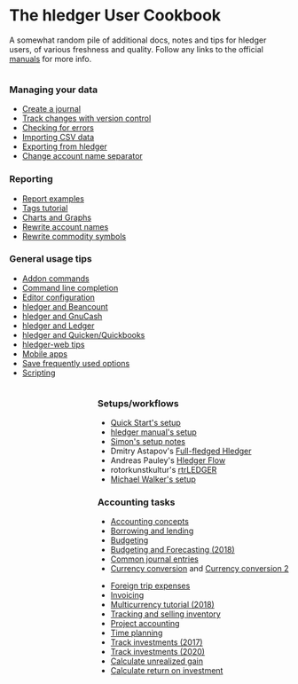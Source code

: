 # The hledger User Cookbook

A somewhat random pile of additional docs, notes and tips for hledger users,
of various freshness and quality.
Follow any links to the official [manuals](manuals.html) for more info.


<div style="float:left;">

### Managing your data

- [Create a journal](create-a-journal.md)
- [Track changes with version control](track-changes-with-version-control.md)
- [Checking for errors](checking-for-errors.md)
- [Importing CSV data](import-csv.md)
- [Exporting from hledger](export.md)
- [Change account name separator](change-account-name-separator.md)

### Reporting

- [Report examples](report-examples.md)
- [Tags tutorial](tags-tutorial.md)
- [Charts and Graphs](charts.md)
- [Rewrite account names](rewrite-account-names.md)
- [Rewrite commodity symbols](rewrite-commodity-symbols.md)

### General usage tips

- [Addon commands](addons.md)
- [Command line completion](command-line-completion.md)
- [Editor configuration](editors.md)
- [hledger and Beancount](beancount.md)
- [hledger and GnuCash](gnucash.md)
- [hledger and Ledger](ledger.md)
- [hledger and Quicken/Quickbooks](quicken.md)
- [hledger-web tips](hledger-web-tips.md)
- [Mobile apps](mobile-apps.md)
- [Save frequently used options](save-frequently-used-options.md)
- [Scripting](scripting.md)

</div>
<div style="float:right;">

### Setups/workflows

- [Quick Start's setup](quickstart.html#set-up-a-journal)
- [hledger manual's setup](hledger.html#starting-a-journal-file)
- [Simon's setup notes](simons-setup.html)
- Dmitry Astapov's [Full-fledged Hledger](https://github.com/adept/full-fledged-hledger)
- Andreas Pauley's [Hledger Flow](https://github.com/apauley/hledger-flow)
- rotorkunstkultur's [rtrLEDGER](https://github.com/rotorkunstkultur/rtrledger)
- [Michael Walker's setup](https://memo.barrucadu.co.uk/personal-finance.html)

### Accounting tasks

- [Accounting concepts](accounting.md)
- [Borrowing and lending](loans.md)
- [Budgeting](budgeting.md)
- [Budgeting and Forecasting (2018)](budgeting-and-forecasting.md)
- [Common journal entries](common-journal-entries.md)
- [Currency conversion](currency-conversion.md) and 
  [Currency conversion 2](conversion2.md)
<!-- [Depreciation](http://rantsideasstuff.com/posts/2018/07/08-depreciation-in-personal-finance-with-hledger) -->
- [Foreign trip expenses](foreign-trip-expenses.md)
- [Invoicing](invoicing.md)
- [Multicurrency tutorial (2018)](multicurrency-tutorial.md)
- [Tracking and selling inventory](inventory.md)
- [Project accounting](project-accounting.md)
- [Time planning](time-planning.md)
- [Track investments (2017)](track-investments.md)
- [Track investments (2020)](investments.md)
- [Calculate unrealized gain](gain.md)
- [Calculate return on investment](return-on-investment.md)

</div>
<br clear=all>

